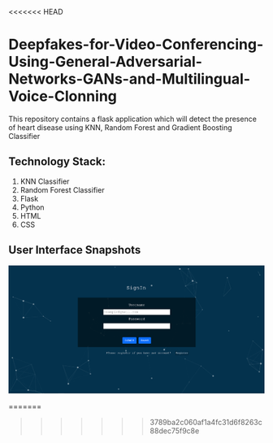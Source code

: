 <<<<<<< HEAD
# Deepfakes-for-Video-Conferencing-Using-General-Adversarial-Networks-GANs-and-Multilingual-Voice-Clonning
This repository contains a flask application which will detect the presence of heart disease using KNN, Random Forest and Gradient Boosting Classifier

<h2>Technology Stack:</h2>
<ol>
  <li>KNN Classifier
  <li>Random Forest Classifier</li>
  <li>Flask</li>
  <li>Python</li>
  <li>HTML</li>
  <li>CSS</li>
</ol>

<h2> User Interface Snapshots </h2>

![alt text](Images/login.png)

<!-- <br>

![alt text](https://github.com/JayeshShelar/Heart-Disease-Prediction-KNN/blob/main/assets/images/UI_SS_2.jpg)

<br>

![alt text](https://github.com/JayeshShelar/Heart-Disease-Prediction-KNN/blob/main/assets/images/UI_SS_3.jpg) -->
=======

>>>>>>> 3789ba2c060af1a4fc31d6f8263c88dec75f9c8e
